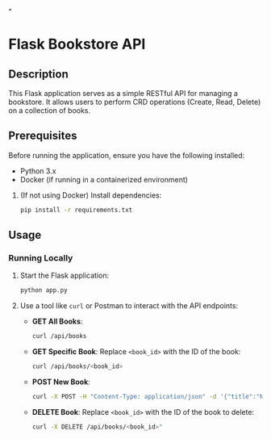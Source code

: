 "
# Flask Bookstore API

## Description

This Flask application serves as a simple RESTful API for managing a bookstore. It allows users to perform CRD operations (Create, Read, Delete) on a collection of books.

## Prerequisites

Before running the application, ensure you have the following installed:
- Python 3.x
- Docker (if running in a containerized environment)

1. (If not using Docker) Install dependencies:
   ```bash
   pip install -r requirements.txt
   ```

## Usage

### Running Locally

1. Start the Flask application:
   ```bash
   python app.py
   ```

2. Use a tool like `curl` or Postman to interact with the API endpoints:

   - **GET All Books**:
     ```bash
     curl /api/books
     ```

   - **GET Specific Book**:
     Replace `<book_id>` with the ID of the book:
     ```bash
     curl /api/books/<book_id>
     ```

   - **POST New Book**:
     ```bash
     curl -X POST -H "Content-Type: application/json" -d '{"title":"New Book", "author":"New Author"}' /api/books
     ```

   - **DELETE Book**:
     Replace `<book_id>` with the ID of the book to delete:
     ```bash
     curl -X DELETE /api/books/<book_id>" 